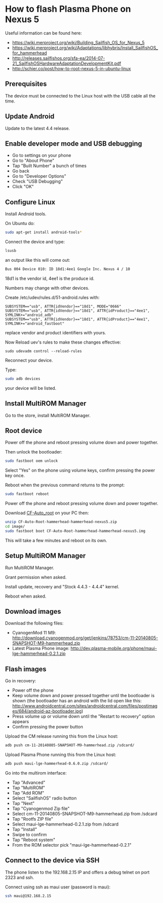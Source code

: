 How to flash Plasma Phone on Nexus 5
====================================

Useful information can be found here:

* https://wiki.merproject.org/wiki/Building_Sailfish_OS_for_Nexus_5
* https://wiki.merproject.org/wiki/Adaptations/libhybris/Install_SailfishOS_for_hammerhead
* http://releases.sailfishos.org/sfa-ea/2014-07-21_SailfishOSHardwareAdaptationDevelopmentKit.pdf
* http://schier.co/post/how-to-root-nexus-5-in-ubuntu-linux

## Prerequisites

The device must be connected to the Linux host with the USB cable all the time.

## Update Android

Update to the latest 4.4 release.

## Enable developer mode and USB debugging

* Go to settings on your phone
* Go to "About Phone"
* Tap "Built Number" a bunch of times
* Go back
* Go to "Developer Options"
* Check "USB Debugging"
* Click "OK"

## Configure Linux

Install Android tools.

On Ubuntu do:

```sh
sudo apt-get install android-tools*
```

Connect the device and type:

```sh
lsusb
```

an output like this will come out:

```sh
Bus 004 Device 010: ID 18d1:4ee1 Google Inc. Nexus 4 / 10
```

18d1 is the vendor id, 4ee1 is the produce id.

Numbers may change with other devices.

Create /etc/udev/rules.d/51-android.rules with:

```
SUBSYSTEM=="usb", ATTR{idVendor}=="18d1", MODE="0666"
SUBSYSTEM=="usb", ATTR{idVendor}=="18d1", ATTR{idProduct}=="4ee1", SYMLINK+="android_adb"
SUBSYSTEM=="usb", ATTR{idVendor}=="18d1", ATTR{idProduct}=="4ee1", SYMLINK+="android_fastboot"
```
replace vendor and product identifiers with yours.

Now Reload uev's rules to make these changes effective:
```
sudo udevadm control --reload-rules
```

Reconnect your device.

Type:

```sh
sudo adb devices
```

your device will be listed.

## Install MultiROM Manager

Go to the store, install MultiROM Manager.

## Root device

Power off the phone and reboot pressing volume down and power together.

Then unlock the bootloader:

```sh
sudo fastboot oem unlock
```

Select "Yes" on the phone using volume keys, confirm pressing the power key once.

Reboot when the previous command returns to the prompt:

```sh
sudo fastboot reboot
```

Power off the phone and reboot pressing volume down and power together.

Download [CF-Auto_root](http://download.chainfire.eu/363/CF-Root/CF-Auto-Root/CF-Auto-Root-hammerhead-hammerhead-nexus5.zip)
on your PC then:

```sh
unzip CF-Auto-Root-hammerhead-hammerhead-nexus5.zip
cd image/
sudo fastboot boot CF-Auto-Root-hammerhead-hammerhead-nexus5.img
```

This will take a few minutes and reboot on its own.

## Setup MultiROM Manager

Run MultiROM Manager.

Grant permission when asked.

Install update, recovery and "Stock 4.4.3 - 4.4.4" kernel.

Reboot when asked.

## Download images

Download the following files:

* CyanogenMod 11 M9: http://download.cyanogenmod.org/get/jenkins/78753/cm-11-20140805-SNAPSHOT-M9-hammerhead.zip
* Latest Plasma Phone image: http://dev.plasma-mobile.org/phone/maui-lge-hammerhead-0.2.1.zip

## Flash images

Go in recovery:

* Power off the phone
* Keep volume down and power pressed together until the bootloader is shown
  (the bootloader has an android with the lid open like this: http://www.androidcentral.com/sites/androidcentral.com/files/postimages/684/android-az-bootloader.jpg)
* Press volume up or volume down until the "Restart to recovery" option appears
* Confirm pressing the power button

Upload the CM release running this from the Linux host:

```sh
adb push cm-11-20140805-SNAPSHOT-M9-hammerhead.zip /sdcard/
```

Upload Plasma Phone running this from the Linux host:

```sh
adb push maui-lge-hammerhead-0.6.0.zip /sdcard/
```

Go into the multirom interface:

* Tap "Advanced"
* Tap "MultiROM"
* Tap "Add ROM"
* Select "SailfishOS" radio button
* Tap "Next"
* Tap "Cyanogenmod Zip file"
* Select cm-11-20140805-SNAPSHOT-M9-hammerhead.zip from /sdcard
* Tap "Rootfs ZIP file"
* Select maui-lge-hammerhead-0.2.1.zip from /sdcard
* Tap "Install"
* Swipe to confirm
* Tap "Reboot system"
* From the ROM selector pick "maui-lge-hammerhead-0.2.1"

## Connect to the device via SSH

The phone listen to the 192.168.2.15 IP and offers a debug telnet on port 2323 and ssh.

Connect using ssh as maui user (password is maui):

```sh
ssh maui@192.168.2.15
```
